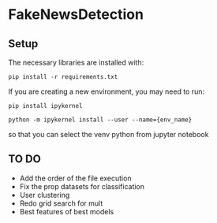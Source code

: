 # FakeNewsDetection

## Setup
The necessary libraries are installed with:

```pip install -r requirements.txt```

If you are creating a new environment, you may need to run:

```pip install ipykernel```

```python -m ipykernel install --user --name={env_name}```

so that you can select the venv python from jupyter notebook

## TO DO

- Add the order of the file execution
- Fix the prop datasets for classification
- User clustering
- Redo grid search for mult
- Best features of best models

